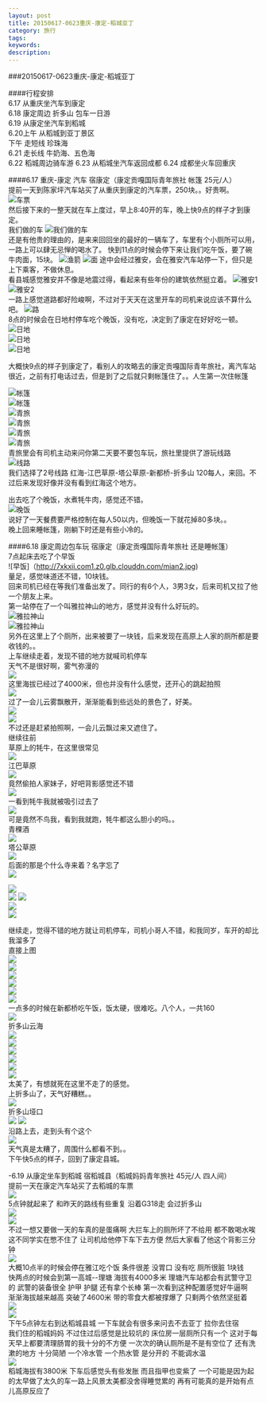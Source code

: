 ```yaml
---
layout: post
title: 20150617-0623重庆-康定-稻城亚丁
category: 旅行
tags:
keywords:
description:
---
```


###20150617-0623重庆-康定-稻城亚丁

####行程安排  
6.17 从重庆坐汽车到康定  
6.18 康定周边 折多山 包车一日游  
6.19 从康定坐汽车到稻城  
6.20上午 从稻城到亚丁景区  
       下午 走短线 珍珠海  
6.21 走长线 牛奶海、五色海  
6.22 稻城周边骑车游
6.23 从稻城坐汽车返回成都
6.24 成都坐火车回重庆  



####6.17  重庆-康定 汽车 宿康定（康定贡嘎国际青年旅社 帐篷 25元/人）  
提前一天到陈家坪汽车站买了从重庆到康定的汽车票，250块。。好贵啊。  
![车票](http://7xkxii.com1.z0.glb.clouddn.com/chepiao.jpg?imageMogr2/thumbnail/!25p)  
然后接下来的一整天就在车上度过，早上8:40开的车，晚上快9点的样子才到康定。  
我们做的车
![我们做的车](http://7xkxii.com1.z0.glb.clouddn.com/che.jpg?imageMogr2/thumbnail/!25p)  
还是有他贵的理由的，是来来回回坐的最好的一辆车了，车里有个小厕所可以用，一路上可以肆无忌惮的喝水了。
快到11点的时候会停下来让我们吃午饭，要了碗牛肉面，15块。
![渔箭](http://7xkxii.com1.z0.glb.clouddn.com/yujian.jpg?imageMogr2/thumbnail/!25p)
![面](http://7xkxii.com1.z0.glb.clouddn.com/mian.jpg?imageMogr2/thumbnail/!25p)
途中会经过雅安，会在雅安汽车站停一下，但只是上下乘客，不做休息。  
看县城感觉雅安并不像是地震过得，看起来有些年份的建筑依然挺立着。
![雅安1](http://7xkxii.com1.z0.glb.clouddn.com/yaan1.jpg?imageMogr2/thumbnail/!25p)  
![雅安2](http://7xkxii.com1.z0.glb.clouddn.com/yaan2.jpg?imageMogr2/thumbnail/!25p)  
一路上感觉道路都好险峻啊，不过对于天天在这里开车的司机来说应该不算什么吧。
![路](http://7xkxii.com1.z0.glb.clouddn.com/lu.jpg?imageMogr2/thumbnail/!25p)  
8点的时候会在日地村停车吃个晚饭，没有吃，决定到了康定在好好吃一顿。  
![日地](http://7xkxii.com1.z0.glb.clouddn.com/ridi.jpg?imageMogr2/thumbnail/!25p)  
![日地](http://7xkxii.com1.z0.glb.clouddn.com/ridi2.jpg?imageMogr2/thumbnail/!25p)  
![日地](http://7xkxii.com1.z0.glb.clouddn.com/ridi3.jpg?imageMogr2/thumbnail/!25p)  

大概快9点的样子到康定了，看别人的攻略去的康定贡嘎国际青年旅社，离汽车站很近，之前有打电话过去，但是到了之后就只剩帐篷住了。。人生第一次住帐篷  

 
![帐篷](http://7xkxii.com1.z0.glb.clouddn.com/zhangpeng.jpg)  
![帐篷](http://7xkxii.com1.z0.glb.clouddn.com/zhangpeng2.jpg)  
![青旅](http://7xkxii.com1.z0.glb.clouddn.com/qinglv.jpg)  
![青旅](http://7xkxii.com1.z0.glb.clouddn.com/qinglv2.jpg)  
![青旅](http://7xkxii.com1.z0.glb.clouddn.com/qinglv3.jpg)  
![青旅](http://7xkxii.com1.z0.glb.clouddn.com/qinglv4.jpg)  
青旅里会有司机主动来问你第二天要不要包车玩，旅社里提供了游玩线路  
![线路](http://7xkxii.com1.z0.glb.clouddn.com/xianlu.jpg)  
我们选择了2号线路 红海-江巴草原-塔公草原-新都桥-折多山 120每人，来回。不过后来发现好像并没有看到红海这个地方。  

出去吃了个晚饭，水煮牦牛肉，感觉还不错。  
![晚饭](http://7xkxii.com1.z0.glb.clouddn.com/wanfan.jpg)  
说好了一天餐费要严格控制在每人50以内，但晚饭一下就花掉80多块。。  
晚上回来睡帐篷，刚躺下时还是有些小冷的。  

####6.18  康定周边包车玩 宿康定（康定贡嘎国际青年旅社 还是睡帐篷）  
7点起床去吃了个早饭  
![早饭]（http://7xkxii.com1.z0.glb.clouddn.com/mian2.jpg)  
量足，感觉味道还不错，10块钱。  
回来司机已经在等我们准备出发了。同行的有6个人，3男3女，后来司机又拉了他一个朋友上来。  
第一站停在了一个叫雅拉神山的地方，感觉并没有什么好玩的。  
![雅拉神山](http://7xkxii.com1.z0.glb.clouddn.com/yalashenshan.jpg)  
![雅拉神山](http://7xkxii.com1.z0.glb.clouddn.com/yalashenshan2.jpg)  
另外在这里上了个厕所，出来被要了一块钱，后来发现在高原上人家的厕所都是要收钱的。。  
上车继续走着，发现不错的地方就喊司机停车  
天气不是很好啊，雾气弥漫的  
![](http://7xkxii.com1.z0.glb.clouddn.com/jing1.jpg)  
这里海拔已经过了4000米，但也并没有什么感觉，还开心的跳起拍照  
![](http://7xkxii.com1.z0.glb.clouddn.com/haiba.jpg)  
过了一会儿云雾飘散开，渐渐能看到些远处的景色了，好美。  
![](http://7xkxii.com1.z0.glb.clouddn.com/jing2.jpg)  
![](http://7xkxii.com1.z0.glb.clouddn.com/jing3.jpg)  
不过还是赶紧拍照啊，一会儿云飘过来又遮住了。  
继续往前  
草原上的牦牛，在这里很常见  
![](http://7xkxii.com1.z0.glb.clouddn.com/maoniu.jpg)  
江巴草原  
![](http://7xkxii.com1.z0.glb.clouddn.com/jing4.jpg)  
竟然偷拍人家妹子，好吧背影感觉还不错  
![](http://7xkxii.com1.z0.glb.clouddn.com/meizi.jpg)  
一看到牦牛我就被吸引过去了  
![](http://7xkxii.com1.z0.glb.clouddn.com/niu.jpg)  
可是竟然不鸟我，看到我就跑，牦牛都这么胆小的吗。。  
青稞酒  
![](http://7xkxii.com1.z0.glb.clouddn.com/qingkejiu.jpg)  
塔公草原  
![](http://7xkxii.com1.z0.glb.clouddn.com/tagongcaoyuan.jpg)  
后面的那是个什么寺来着？名字忘了  
![](http://7xkxii.com1.z0.glb.clouddn.com/simiao.jpg)  
 
![](http://7xkxii.com1.z0.glb.clouddn.com/jing6.jpg)  
![](http://7xkxii.com1.z0.glb.clouddn.com/jing7.jpg)
![](http://7xkxii.com1.z0.glb.clouddn.com/jing8.jpg)  
![](http://7xkxii.com1.z0.glb.clouddn.com/jing9.jpg)  
![](/public/img/posts/travel/20150617/jing10.jpg)    

继续走，觉得不错的地方就让司机停车，司机小哥人不错，和我同岁，车开的却比我溜多了  
直接上图  
![](/public/img/posts/travel/20150617/j1.jpg)  
![](/public/img/posts/travel/20150617/j2.jpg)  
![](/public/img/posts/travel/20150617/j3.jpg)  
![](/public/img/posts/travel/20150617/j4.jpg)  
![](/public/img/posts/travel/20150617/j5.jpg)  
![](/public/img/posts/travel/20150617/j6.jpg)    
一点多的时候在新都桥吃午饭，饭太硬，很难吃。八个人，一共160  
![](/public/img/posts/travel/20150617/j7.jpg)  
折多山云海  
![](/public/img/posts/travel/20150617/zheduoshan.jpg)  
![](/public/img/posts/travel/20150617/zheduoshan2.jpg)  
![](/public/img/posts/travel/20150617/zheduoshan3.jpg)  
![](/public/img/posts/travel/20150617/zheduoshan4.jpg)  
![](/public/img/posts/travel/20150617/zheduoshan5.jpg)  
![](/public/img/posts/travel/20150617/zheduoshan6.jpg)  
太美了，有想就死在这里不走了的感觉。  
上折多山了，天气好糟糕。。  
![](/public/img/posts/travel/20150617/zheduoshan7.jpg)  
折多山垭口  
![](/public/img/posts/travel/20150617/yakou.jpg) 
![](/public/img/posts/travel/20150617/yakou2.jpg)   
沿路上去，走到头有个这个  
![](/public/img/posts/travel/20150617/yakou3.jpg)  
天气真是太糟了，周围什么都看不到。。  
下午快5点的样子，回到了康定县城。  

-6.19 从康定坐车到稻城 宿稻城县（稻城妈妈青年旅社 45元/人 四人间）  
提前一天在康定汽车站买了去稻城的车票  
![](/public/img/posts/travel/20150617/chepiao2.jpg)  
5点钟就起来了 和昨天的路线有些重复 沿着G318走 会过折多山  
![](/public/img/posts/travel/20150617/lushang.jpg)  
![](/public/img/posts/travel/20150617/lushang2.jpg)  
不过一想又要做一天的车真的是蛋痛啊 大拦车上的厕所坏了不给用 都不敢喝水唉  
这不同学实在憋不住了 让司机给他停下车下去方便 然后大家看了他这个背影三分钟  
![](/public/img/posts/travel/20150617/saniao.jpg)  
大概10点半的时候会停在雅江吃个饭 条件很差 没胃口 没有吃 厕所很脏 1块钱  
快两点的时候会到第一高城--理塘 海拔有4000多米 理塘汽车站都会有武警守卫的 武警的装备很全 护甲 护腿 还有拿个长棒 第一次看到这种配置感觉好牛逼啊  
渐渐海拔越来越高 突破了4600米 带的零食大都被撑爆了 只剩两个依然坚挺着  
![](/public/img/posts/travel/20150617/lingshi.jpg)  
![](/public/img/posts/travel/20150617/lingshi2.jpg)  
下午5点钟左右到达稻城县城 一下车就会有很多来问去不去亚丁 拉你去住宿  
我们住的稻城妈妈 不过住过后感觉是比较坑的 床位房一层厕所只有一个 这对于每天早上都要清理肠胃的我十分的不方便 一次次的确认厕所是不是有空位了 还有洗漱的地方 十分简陋 一个冷水管 一个热水管 是分开的 不能调水温  
![](/public/img/posts/travel/20150617/daochengmama.jpg)  
稻城海拔有3800米 下车后感觉头有些发胀 而且指甲也变紫了 一个可能是因为起的太早做了太久的车一路上风景太美都没舍得睡觉累的 再有可能真的是开始有点儿高原反应了

 

























